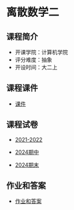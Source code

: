 # 离散数学二

## 课程简介

- 开课学院：计算机学院
- 评分难度：抽象
- 开设时间：大二上

## 课程课件

- [课件](https://github.com/YuhangChen1/HUSR-CS-Learning/tree/master/%E7%A6%BB%E6%95%A3%E6%95%B0%E5%AD%A6%E4%BA%8C/%E8%AF%BE%E4%BB%B6t)

## 课程试卷

- [2021-2022](https://github.com/YuhangChen1/HUSR-CS-Learning/tree/master/%E7%A6%BB%E6%95%A3%E6%95%B0%E5%AD%A6%E4%BA%8C/%E5%BE%80%E5%B9%B4%E9%A2%98%E7%9B%AE)

- [2024期中](https://github.com/Ilosyi/Hust-CS-Learning-Library/blob/main/IIA%20%E7%A6%BB%E6%95%A3%E6%95%B0%E5%AD%A6(%E4%BA%8C)/%E7%A6%BB%E6%95%A3%E6%95%B0%E5%AD%A6%E4%BA%8C2024%E7%A7%8B%E6%9C%9F%E4%B8%AD%E8%AF%95%E5%8D%B7-%E6%94%B9-%E5%B8%A6%E7%AD%94%E6%A1%88.pdf)

- [2024期末](https://github.com/Ilosyi/Hust-CS-Learning-Library/blob/main/IIA%20%E7%A6%BB%E6%95%A3%E6%95%B0%E5%AD%A6(%E4%BA%8C)/%E5%8D%8E%E4%B8%AD%E7%A7%91%E6%8A%80%E5%A4%A7%E5%AD%A6%20%E7%A6%BB%E6%95%A3%E6%95%B0%E5%AD%A6%202024%E7%A7%8B%20%E6%9C%9F%E6%9C%AB%E8%80%83%E8%AF%95%202024.11.30.pdfs)


## 作业和答案

- [作业和答案](https://github.com/YuhangChen1/HUSR-CS-Learning/tree/master/%E7%A6%BB%E6%95%A3%E6%95%B0%E5%AD%A6%E4%BA%8C/%E4%BD%9C%E4%B8%9A)
